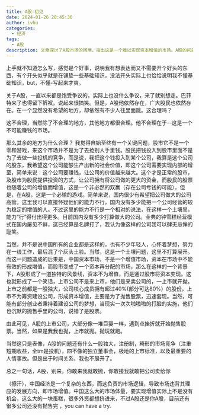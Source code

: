 ```yaml
---
title: A股-初见
date: 2024-01-26 20:45:36
author: ivhu
categories:
  - 经济
tags:
  - A股
description: 文章探讨了A股市场的困境，指出这是一个难以实现资本增值的市场。A股的问题在于上市公司普遍缺乏长期发展和增值的动力，更多地将上市视为套现的机会。作者批评了国内公司管理层的能力，认为他们无法稳定地推动公司增值。文章还提到A股的其他问题，如一股独大、畸形的市场竞争和不合理的上市制度，最终警示投资者不要轻易进入这个市场。
---
```


上手就不知道怎么写，感觉是个好事，说明我有想表达而又不需要开个好头的东西，有个开头似乎就是在铺垫一些基础知识，没法开头实际上也恰恰说明我不懂基础知识，but，不懂-写起来才爽。

关于A股，一直以来都是饱受争议的，实际上也没什么争议，来了就别想走。巴菲特来了也得留下裤衩。说起来很搞笑。但是，A股他依然存在，广大股民也依然存在。在一个显然没有希望的地方，却依然有不少人往里面跳。这合理吗？

这不合理，当然除了不合理的地方，其他地方都很合理。他不合理在于--这是一个不可能赚钱的市场。

那么其余的地方为什么合理？ 我觉得自始至终有一个关键问题，股市它不是一个零和游戏，来这个市场并不是为了去抢别人手里钱。股民把钱投入到股市里面不是为了去做一些投机的竞争，而是说，我把这个钱投入到某个公司，我算是这个公司的股东，我希望这个公司能够生产出新的社会价值，即这个公司需要实现内部的增至，简单来说：这个公司要赚钱，让公司的价值越来越大。这个才是正常的股市，及股市为股民提供投资的方式，让公司拥有将公司做的更大的资金，而股民的股票也随着公司的增值而增值，这是一个非必然的双赢（存在公司亏钱的可能），但是，在A股，这是一个必输的游戏。简单来说，国内很少有希望把公司做大的公司高管。这里我可以直接怀疑他们的能力不行，国内没有多少能把一个公司经营的较为稳定的增值的人。不过这里的能力不行是一个相对的说法，在这样一个土壤里，能力“行”得付出得更多。目前国内没有多少打算做大的公司。金典的钟雪糕经营模式在国内屡见不鲜，这已经算是名牌打了，我认为像这样的公司我可以肆无忌惮的耻笑。

当然，并不是说中国所有的企业都是这样的，也有不少年轻人，心怀着梦想，努力在一线工作，最后混了个灰头土脸。当然，这是一个土壤问题，这里不打算展开。而这一问题造成的后果是，中国资本市场，不是一个增值市场，资本在市场中不能有效的形成增值，而股市变成了一个资本再分配的市场，那么在这样的一个背景下，A股形成了一道独特的风景线，资本不为增值，而是通过股市将资本变现。这也就形成了一个笑话，上市公司不是来上市，他们是来卖公司的，一上市就开抛。上市之前都是一股独大，公司核心成员拥有超过40%(部分可达80%）的股份，上市不为筹资建设公司，形成资本增值，主要是为了抛售股票，迅速套现。当然，可能有部分创业者秉持着建设公司的梦想，当现实一次次啪啪啪的打脸的实施，他们也沉默的抛售手里的公司，说错了是股票。

由此可见，A股的上市公司，大部分像一堆巨婴一样，遇到点挫折就开始抛售股票。当然，如果是我我也抛，上市就抛。抛玩就跑。

当然这只是表像，A股的问题还有什么一股独大，注册制，畸形的市场竞争（注重短期收益，全tm是投机），四不像的独立董事会，极地的上市标准，以及最重要的人情事故。但是出于时间关系，我也不展开了。

总之一句话，A股，别来，你敢来我就敢抛，你敢接我就敢把公司卖给你

（擦汗），中国经济是一个复杂的东西，而这负责的市场逻辑，导致市场违背其理应的发展方向，即市场增值。中国这么大的市场体量，要实现增值实际上不是没有机会，这么大的一块蛋糕，很多外资都想挤进来，不过A股还是你A股，目前还有很多公司还没有抛售完 ，you can have a try.
